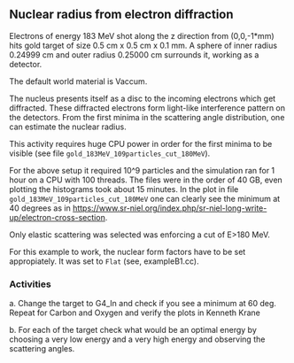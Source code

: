 ## Nuclear radius from electron diffraction
Electrons of energy 183 MeV shot along the z direction from (0,0,-1*mm) hits  gold target of size 0.5 cm x 0.5 cm x 0.1 mm. A sphere of inner radius 0.24999 cm and outer radius 0.25000 cm surrounds it, working as a detector.

The default world material is Vaccum.

The nucleus presents itself as a disc to the incoming electrons which get diffracted. These diffracted electrons form light-like interference pattern on the detectors.
From the first minima in the scattering angle distribution, one can estimate the nuclear radius.

This activity requires huge CPU power in order for the first minima to be visible (see file `gold_183MeV_109particles_cut_180MeV`).

For the above setup it required 10^9 particles and the simulation ran for 1 hour on a CPU with 100 threads. The files were in the order of 40 GB, even plotting the histograms took about 15 minutes. In the plot in file `gold_183MeV_109particles_cut_180MeV` one can clearly see the minimum at 40 degrees as in  https://www.sr-niel.org/index.php/sr-niel-long-write-up/electron-cross-section.

Only elastic scattering was selected was enforcing a cut of E>180 MeV.


For this example to work, the nuclear form factors have to be set appropiately. It was set to `Flat` (see, exampleB1.cc).

### Activities

a. Change the target to G4_In and check if you see a minimum at 60 deg. Repeat for Carbon and Oxygen and verify the plots in Kenneth Krane

b. For each of the target check what would be an optimal energy by choosing a very low energy and a very high energy and observing the scattering angles.
